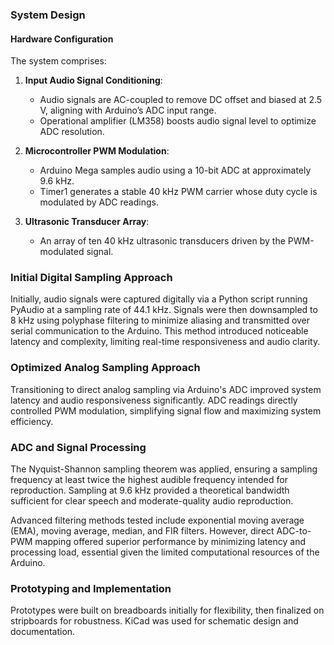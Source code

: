 ### System Design
#### Hardware Configuration
The system comprises:

1. **Input Audio Signal Conditioning**:
   - Audio signals are AC-coupled to remove DC offset and biased at 2.5 V, aligning with Arduino’s ADC input range.
   - Operational amplifier (LM358) boosts audio signal level to optimize ADC resolution.

2. **Microcontroller PWM Modulation**:
   - Arduino Mega samples audio using a 10-bit ADC at approximately 9.6 kHz.
   - Timer1 generates a stable 40 kHz PWM carrier whose duty cycle is modulated by ADC readings.

3. **Ultrasonic Transducer Array**:
   - An array of ten 40 kHz ultrasonic transducers driven by the PWM-modulated signal.

### Initial Digital Sampling Approach
Initially, audio signals were captured digitally via a Python script running PyAudio at a sampling rate of 44.1 kHz. Signals were then downsampled to 8 kHz using polyphase filtering to minimize aliasing and transmitted over serial communication to the Arduino. This method introduced noticeable latency and complexity, limiting real-time responsiveness and audio clarity.

### Optimized Analog Sampling Approach
Transitioning to direct analog sampling via Arduino's ADC improved system latency and audio responsiveness significantly. ADC readings directly controlled PWM modulation, simplifying signal flow and maximizing system efficiency.

### ADC and Signal Processing
The Nyquist-Shannon sampling theorem was applied, ensuring a sampling frequency at least twice the highest audible frequency intended for reproduction. Sampling at 9.6 kHz provided a theoretical bandwidth sufficient for clear speech and moderate-quality audio reproduction.

Advanced filtering methods tested include exponential moving average (EMA), moving average, median, and FIR filters. However, direct ADC-to-PWM mapping offered superior performance by minimizing latency and processing load, essential given the limited computational resources of the Arduino.

### Prototyping and Implementation
Prototypes were built on breadboards initially for flexibility, then finalized on stripboards for robustness. KiCad was used for schematic design and documentation.
